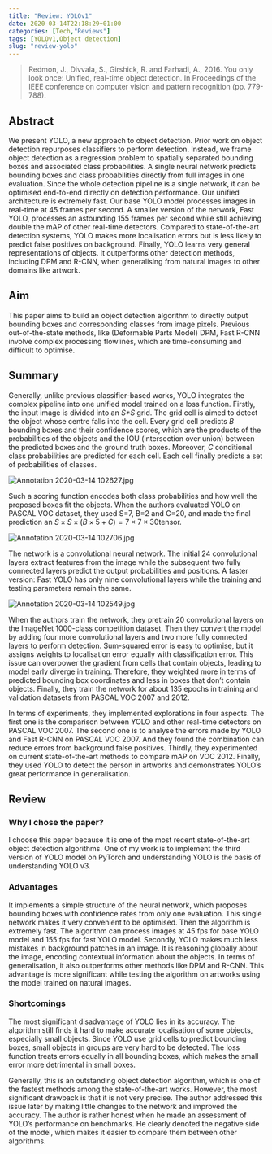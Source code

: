 ```yaml
---
title: "Review: YOLOv1"
date: 2020-03-14T22:18:29+01:00
categories: [Tech,"Reviews"]
tags: [YOLOv1,Object detection]
slug: "review-yolo"
---
```


> Redmon, J., Divvala, S., Girshick, R. and Farhadi, A., 2016. You only look once: Unified, real-time object detection. In Proceedings of the IEEE conference on computer vision and pattern recognition (pp. 779-788).

<!--more-->

## Abstract

We present YOLO, a new approach to object detection. Prior work on object detection repurposes classifiers to perform detection. Instead, we frame object detection as a regression problem to spatially separated bounding boxes and associated class probabilities. A single neural network predicts bounding boxes and class probabilities directly from full images in one evaluation. Since the whole detection pipeline is a single network, it can be optimised end-to-end directly on detection performance. Our unified architecture is extremely fast. Our base YOLO model processes images in real-time at 45 frames per second. A smaller version of the network, Fast YOLO, processes an astounding 155 frames per second while still achieving double the mAP of other real-time detectors. Compared to state-of-the-art detection systems, YOLO makes more localisation errors but is less likely to predict false positives on background. Finally, YOLO learns very general representations of objects. It outperforms other detection methods, including DPM and R-CNN, when generalising from natural images to other domains like artwork.

## Aim

This paper aims to build an object detection algorithm to directly output bounding boxes and corresponding classes from image pixels. Previous out-of-the-state methods, like (Deformable Parts Model) DPM, Fast R-CNN involve complex processing flowlines, which are time-consuming and difficult to optimise.

## Summary

Generally, unlike previous classifier-based works, YOLO integrates the complex pipeline into one unified model trained on a loss function. Firstly, the input image is divided into an *S\*S* grid. The grid cell is aimed to detect the object whose centre falls into the cell. Every grid cell predicts *B* bounding boxes and their confidence scores, which are the products of the probabilities of the objects and the IOU (intersection over union) between the predicted boxes and the ground truth boxes. Moreover, *C* conditional class probabilities are predicted for each cell. Each cell finally predicts a set of probabilities of classes. 

![Annotation 2020-03-14 102627.jpg](https://i.loli.net/2020/03/14/3cme41l8AFPsM7Z.jpg)

Such a scoring function encodes both class probabilities and how well the proposed boxes fit the objects. When the authors evaluated YOLO on PASCAL VOC dataset, they used S=7, B=2 and C=20, and made the final prediction an $S\times S\times(B\times 5+C) = 7\times7\times30$tensor.

![Annotation 2020-03-14 102706.jpg](https://i.loli.net/2020/03/14/yMoPusAqCb41RBS.jpg)

The network is a convolutional neural network. The initial 24 convolutional layers extract features from the image while the subsequent two fully connected layers predict the output probabilities and positions. A faster version: Fast YOLO has only nine convolutional layers while the training and testing parameters remain the same.

![Annotation 2020-03-14 102549.jpg](https://i.loli.net/2020/03/14/jtL6oPc8wyr7JgR.jpg)

When the authors train the network, they pretrain 20 convolutional layers on the ImageNet 1000-class competition dataset. Then they convert the model by adding four more convolutional layers and two more fully connected layers to perform detection. Sum-squared error is easy to optimise, but it assigns weights to localisation error equally with classification error. This issue can overpower the gradient from cells that contain objects, leading to model early diverge in training. Therefore, they weighted more in terms of predicted bounding box coordinates and less in boxes that don’t contain objects. Finally, they train the network for about 135 epochs in training and validation datasets from PASCAL VOC 2007 and 2012.

In terms of experiments, they implemented explorations in four aspects. The first one is the comparison between YOLO and other real-time detectors on PASCAL VOC 2007. The second one is to analyse the errors made by YOLO and Fast R-CNN on PASCAL VOC 2007. And they found the combination can reduce errors from background false positives. Thirdly, they experimented on current state-of-the-art methods to compare mAP on VOC 2012. Finally, they used YOLO to detect the person in artworks and demonstrates YOLO’s great performance in generalisation.

## Review

### Why I chose the paper? 

I choose this paper because it is one of the most recent state-of-the-art object detection algorithms. One of my work is to implement the third version of YOLO model on PyTorch and understanding YOLO is the basis of understanding YOLO v3.

### Advantages 

It implements a simple structure of the neural network, which proposes bounding boxes with confidence rates from only one evaluation. This single network makes it very convenient to be optimised. Then the algorithm is extremely fast. The algorithm can process images at 45 fps for base YOLO model and 155 fps for fast YOLO model. Secondly, YOLO makes much less mistakes in background patches in an image. It is reasoning globally about the image, encoding contextual information about the objects. In terms of generalisation, it also outperforms other methods like DPM and R-CNN. This advantage is more significant while testing the algorithm on artworks using the model trained on natural images.

### Shortcomings

The most significant disadvantage of YOLO lies in its accuracy. The algorithm still finds it hard to make accurate localisation of some objects, especially small objects. Since YOLO use grid cells to predict bounding boxes, small objects in groups are very hard to be detected. The loss function treats errors equally in all bounding boxes, which makes the small error more detrimental in small boxes.

Generally, this is an outstanding object detection algorithm, which is one of the fastest methods among the state-of-the-art works. However, the most significant drawback is that it is not very precise. The author addressed this issue later by making little changes to the network and improved the accuracy. The author is rather honest when he made an assessment of YOLO’s performance on benchmarks. He clearly denoted the negative side of the model, which makes it easier to compare them between other algorithms.